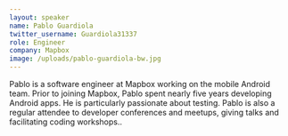 ```yaml
---
layout: speaker
name: Pablo Guardiola
twitter_username: Guardiola31337
role: Engineer
company: Mapbox
image: /uploads/pablo-guardiola-bw.jpg
---
```


Pablo is a software engineer at Mapbox working on the mobile Android team. Prior to joining Mapbox, Pablo spent nearly five years developing Android apps. He is particularly passionate about testing. Pablo is also a regular attendee to developer conferences and meetups, giving talks and facilitating coding workshops..